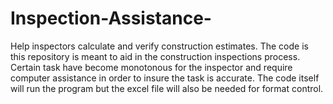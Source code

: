 # Inspection-Assistance-
Help inspectors calculate and verify construction estimates.
The code is this repository is meant to aid in the construction inspections process. Certain task have become monotonous for the inspector and 
require computer assistance in order to insure the task is accurate. The code itself will run the program but the excel file will also be needed
for format control.
